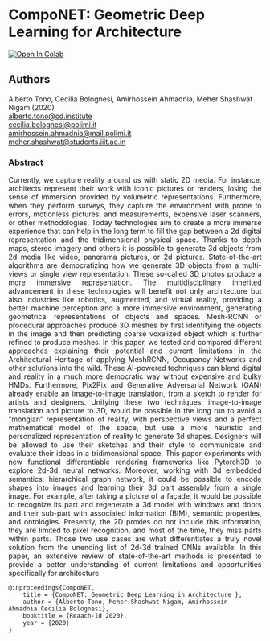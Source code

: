 # CompoNET: Geometric Deep Learning for Architecture 

[![Open In Colab](https://colab.research.google.com/assets/colab-badge.svg)](https://colab.research.google.com/drive/1W9A07851Tq3y_gXt9wM--vCk0US2CZ8G?usp=sharing)
## Authors
Alberto Tono, Cecilia Bolognesi, Amirhossein Ahmadnia, Meher Shashwat Nigam (2020) <br/>
<alberto.tono@cd.institute><br/>
<cecilia.bolognesi@polimi.it><br/>
<amirhossein.ahmadnia@mail.polimi.it><br/>
<meher.shashwat@students.iiit.ac.in><br/>

### Abstract
<div style="text-align: justify"> 
Currently, we capture reality around us with static 2D media. For instance, architects represent their work with iconic pictures or renders, losing the sense of immersion provided by volumetric representations. Furthermore, when they perform surveys, they capture the environment with prone to errors, motionless pictures, and measurements, expensive laser scanners, or other methodologies. Today technologies aim to create a more immerse experience that can help in the long term to fill the gap between a 2d digital representation and the tridimensional physical space. Thanks to depth maps, stereo imagery and others it is possible to generate 3d objects from 2d media like video, panorama pictures, or 2d pictures. State-of-the-art algorithms are democratizing how we generate 3D objects from a multi-views or single view representation. These so-called 3D photos produce a more immersive representation. The multidisciplinary inherited advancement in these technologies will benefit not only architecture but also industries like robotics, augmented, and virtual reality, providing a better machine perception and a more immersive environment, generating geometrical representations of objects and spaces. Mesh-RCNN or procedural approaches produce 3D meshes by first identifying the objects in the image and then predicting coarse voxelized object which is further refined to produce meshes. In this paper, we tested and compared different approaches explaining their potential and current limitations in the Architectural Heritage of applying MeshRCNN, Occupancy Networks and other solutions into the wild. These AI-powered techniques can blend digital and reality in a much more democratic way without expensive and bulky HMDs. Furthermore, Pix2Pix and Generative Adversarial Network (GAN) already enable an image-to-image translation, from a sketch to render for artists and designers. Unifying these two techniques: image-to-image translation and picture to 3D, would be possible in the long run to avoid a “mongian” representation of reality, with perspective views and a perfect mathematical model of the space, but use a more heuristic and personalized representation of reality to generate 3d shapes. Designers will be allowed to use their sketches and their style to communicate and evaluate their ideas in a tridimensional space. This paper experiments with new functional differentiable rendering frameworks like Pytorch3D to explore 2d-3d neural networks. Moreover, working with 3d embedded semantics, hierarchical graph network, it could be possible to encode shapes into images and learning their 3d part assembly from a single image. For example, after taking a picture of a façade, it would be possible to recognize its part and regenerate a 3d model with windows and doors and their sub-part with associated information (BIM), semantic properties, and ontologies. Presently, the 2D proxies do not include this information, they are limited to pixel recognition, and most of the time, they miss parts within parts. Those two use cases are what differentiates a truly novel solution from the unending list of 2d-3d trained CNNs available. In this paper, an extensive review of state-of-the-art methods is presented to provide a better understanding of current limitations and opportunities specifically for architecture. </div>

```
@inproceedings{CompoNET,
    title = {CompoNET: Geometric Deep Learning in Architecture },
    author = {Alberto Tono, Meher Shashwat Nigam, Amirhossein Ahmadnia,Cecilia Bolognesi},
    booktitle = {Reaach-Id 2020},
    year = {2020}
}
```
